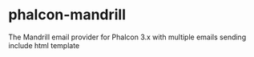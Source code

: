 # phalcon-mandrill
The Mandrill email provider for Phalcon 3.x with multiple emails sending include html template
